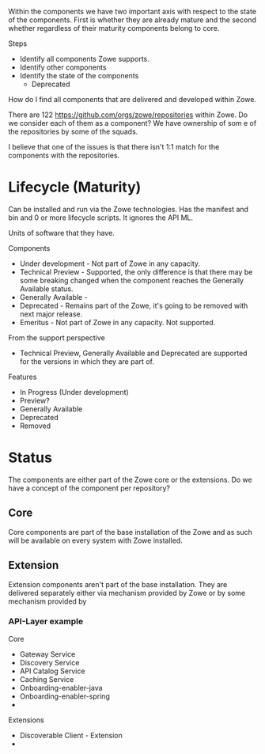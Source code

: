 Within the components we have two important axis with respect to the state of the components. First is whether they are already mature and the second whether regardless of their maturity components belong to core. 

Steps
- Identify all components Zowe supports. 
- Identify other components
- Identify the state of the components
  - Deprecated


How do I find all components that are delivered and developed within Zowe. 

There are 122 https://github.com/orgs/zowe/repositories within Zowe. Do we consider each of them as a component? We have ownership of som e of the repositories by some of the squads. 

I believe that one of the issues is that there isn't 1:1 match for the components with the repositories. 

# Lifecycle (Maturity)

Can be installed and run via the Zowe technologies. Has the manifest and bin and 0 or more lifecycle scripts. 
It ignores the API ML. 

Units of software that they have. 

Components
- Under development - Not part of Zowe in any capacity. 
- Technical Preview - Supported, the only difference is that there may be some breaking changed when the component reaches the Generally Available status. 
- Generally Available - 
- Deprecated - Remains part of the Zowe, it's going to be removed with next major release. 
- Emeritus - Not part of Zowe in any capacity. Not supported. 

From the support perspective 
- Technical Preview, Generally Available and Deprecated are supported for the versions in which they are part of. 

Features
- In Progress (Under development)
- Preview?
- Generally Available
- Deprecated
- Removed

# Status

The components are either part of the Zowe core or the extensions. Do we have a concept of the component per repository?

## Core

Core components are part of the base installation of the Zowe and as such will be available on every system with Zowe installed. 

## Extension

Extension components aren't part of the base installation. They are delivered separately either via mechanism provided by Zowe or by some mechanism provided by 

### API-Layer example

Core

- Gateway Service
- Discovery Service
- API Catalog Service
- Caching Service
- Onboarding-enabler-java
- Onboarding-enabler-spring
- 

Extensions

- Discoverable Client - Extension
- 
